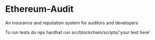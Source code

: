 # Ethereum-Audit
An insurance and reputation system for auditors and developers

To run tests do npx hardhat run src/blockchain/scripts/'your test here'

